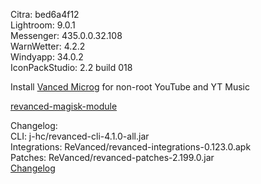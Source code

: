 Citra: bed6a4f12  
Lightroom: 9.0.1  
Messenger: 435.0.0.32.108  
WarnWetter: 4.2.2  
Windyapp: 34.0.2  
IconPackStudio: 2.2 build 018  

Install [Vanced Microg](https://github.com/TeamVanced/VancedMicroG/releases) for non-root YouTube and YT Music  

[revanced-magisk-module](https://github.com/j-hc/revanced-magisk-module)  

Changelog:  
CLI: j-hc/revanced-cli-4.1.0-all.jar  
Integrations: ReVanced/revanced-integrations-0.123.0.apk  
Patches: ReVanced/revanced-patches-2.199.0.jar  
[Changelog](https://github.com/ReVanced/revanced-patches/releases/tag/v2.199.0)  
